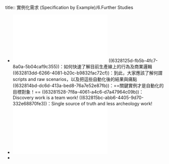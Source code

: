 title:: 實例化需求 (Specification by Example)/6.Further Studies

- ![specificationbyexamplealovestory.pdf](../assets/specificationbyexamplealovestory_1663570326938_0.pdf)
  ((6328125d-fb5b-4fc7-8a0a-5b04caf9c355))：如何快速了解目前生產線上的行為及商業邏輯
  ((632813dd-6266-4081-b20c-b9832fac72cf))：到此，大家應該了解何謂 scripts and raw scenarios，以及把這些自動化後的結果與痛點
  ((632814bd-dc6d-413a-bed8-76a7e52e87fb))：==關鍵實例才是自動化的目標對象！==
  ((63281528-7f8a-4061-a4c6-d7a47964c09b))：Discovery work is a team work!
  ((632815bc-abb6-4405-9d70-332e68870fe3))：Single source of truth and less archeology work!
- ![SbE-samples.pdf](../assets/SbE-samples_1663572330429_0.pdf)
-